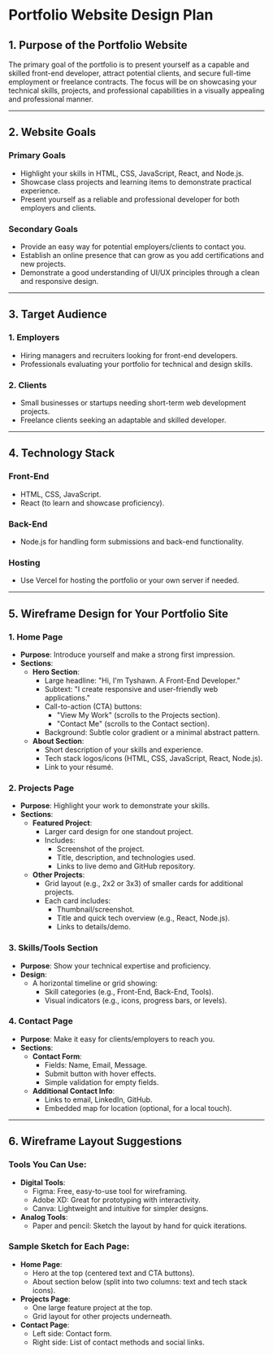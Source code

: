 # **Portfolio Website Design Plan**

## **1. Purpose of the Portfolio Website**
The primary goal of the portfolio is to present yourself as a capable and skilled front-end developer, attract potential clients, and secure full-time employment or freelance contracts. The focus will be on showcasing your technical skills, projects, and professional capabilities in a visually appealing and professional manner.

---

## **2. Website Goals**

### **Primary Goals**
- Highlight your skills in HTML, CSS, JavaScript, React, and Node.js.
- Showcase class projects and learning items to demonstrate practical experience.
- Present yourself as a reliable and professional developer for both employers and clients.

### **Secondary Goals**
- Provide an easy way for potential employers/clients to contact you.
- Establish an online presence that can grow as you add certifications and new projects.
- Demonstrate a good understanding of UI/UX principles through a clean and responsive design.

---

## **3. Target Audience**
### **1. Employers**
- Hiring managers and recruiters looking for front-end developers.
- Professionals evaluating your portfolio for technical and design skills.

### **2. Clients**
- Small businesses or startups needing short-term web development projects.
- Freelance clients seeking an adaptable and skilled developer.

---

## **4. Technology Stack**

### **Front-End**
- HTML, CSS, JavaScript.
- React (to learn and showcase proficiency).

### **Back-End**
- Node.js for handling form submissions and back-end functionality.

### **Hosting**
- Use Vercel for hosting the portfolio or your own server if needed.

---

## **5. Wireframe Design for Your Portfolio Site**

### **1. Home Page**
- **Purpose**: Introduce yourself and make a strong first impression.
- **Sections**:
  - **Hero Section**:
    - Large headline: "Hi, I'm Tyshawn. A Front-End Developer."
    - Subtext: "I create responsive and user-friendly web applications."
    - Call-to-action (CTA) buttons:
      - "View My Work" (scrolls to the Projects section).
      - "Contact Me" (scrolls to the Contact section).
    - Background: Subtle color gradient or a minimal abstract pattern.
  - **About Section**:
    - Short description of your skills and experience.
    - Tech stack logos/icons (HTML, CSS, JavaScript, React, Node.js).
    - Link to your résumé.

### **2. Projects Page**
- **Purpose**: Highlight your work to demonstrate your skills.
- **Sections**:
  - **Featured Project**:
    - Larger card design for one standout project.
    - Includes:
      - Screenshot of the project.
      - Title, description, and technologies used.
      - Links to live demo and GitHub repository.
  - **Other Projects**:
    - Grid layout (e.g., 2x2 or 3x3) of smaller cards for additional projects.
    - Each card includes:
      - Thumbnail/screenshot.
      - Title and quick tech overview (e.g., React, Node.js).
      - Links to details/demo.

### **3. Skills/Tools Section**
- **Purpose**: Show your technical expertise and proficiency.
- **Design**:
  - A horizontal timeline or grid showing:
    - Skill categories (e.g., Front-End, Back-End, Tools).
    - Visual indicators (e.g., icons, progress bars, or levels).

### **4. Contact Page**
- **Purpose**: Make it easy for clients/employers to reach you.
- **Sections**:
  - **Contact Form**:
    - Fields: Name, Email, Message.
    - Submit button with hover effects.
    - Simple validation for empty fields.
  - **Additional Contact Info**:
    - Links to email, LinkedIn, GitHub.
    - Embedded map for location (optional, for a local touch).

---

## **6. Wireframe Layout Suggestions**

### **Tools You Can Use**:
- **Digital Tools**:
  - Figma: Free, easy-to-use tool for wireframing.
  - Adobe XD: Great for prototyping with interactivity.
  - Canva: Lightweight and intuitive for simpler designs.
- **Analog Tools**:
  - Paper and pencil: Sketch the layout by hand for quick iterations.

### **Sample Sketch for Each Page**:
- **Home Page**:
  - Hero at the top (centered text and CTA buttons).
  - About section below (split into two columns: text and tech stack icons).
- **Projects Page**:
  - One large feature project at the top.
  - Grid layout for other projects underneath.
- **Contact Page**:
  - Left side: Contact form.
  - Right side: List of contact methods and social links.
